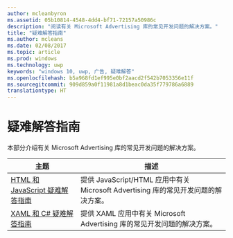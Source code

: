 ```yaml
---
author: mcleanbyron
ms.assetid: 05b10814-4548-4dd4-bf71-72157a50986c
description: "阅读有关 Microsoft Advertising 库的常见开发问题的解决方案。"
title: "疑难解答指南"
ms.author: mcleans
ms.date: 02/08/2017
ms.topic: article
ms.prod: windows
ms.technology: uwp
keywords: "windows 10, uwp, 广告, 疑难解答"
ms.openlocfilehash: b5a968fd1ef995e0bf2aacd2f542b7053356e11f
ms.sourcegitcommit: 909d859a0f11981a8d1beac0da35f779786a6889
translationtype: HT
---
```

# <a name="troubleshooting-guides"></a>疑难解答指南




本部分介绍有关 Microsoft Advertising 库的常见开发问题的解决方案。

| 主题                                                                                                       | 描述                 |
|-------------------------------------------------------------------------------------------------------------|-----------------------------|
| [HTML 和 JavaScript 疑难解答指南](html-and-javascript-troubleshooting-guide.md)  |  提供 JavaScript/HTML 应用中有关 Microsoft Advertising 库的常见开发问题的解决方案。 |
| [XAML 和 C# 疑难解答指南](xaml-and-c-troubleshooting-guide.md)      |  提供 XAML 应用中有关 Microsoft Advertising 库的常见开发问题的解决方案。    |


 

 
